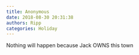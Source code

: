 ```yaml
---
title: Anonymous
date: 2018-08-30 20:31:38
authors: Ripp
categories: Holiday
---
```


 Nothing will happen because Jack OWNS this town